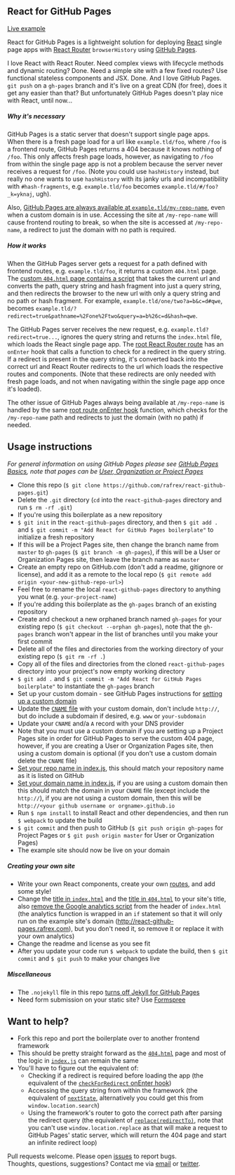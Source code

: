 ## React for GitHub Pages
[Live example](http://react-github-pages.rafrex.com)  

React for GitHub Pages is a lightweight solution for deploying [React][react] single page apps with [React Router][reactRouter] `browserHistory` using [GitHub Pages][ghPagesOverview].

I love React with React Router. Need complex views with lifecycle methods and dynamic routing? Done. Need a simple site with a few fixed routes? Use functional stateless components and JSX. Done. And I love GitHub Pages. `git push` on a `gh-pages` branch and it's live on a great CDN (for free), does it get any easier than that? But unfortunately GitHub Pages doesn't play nice with React, until now...

##### Why it's necessary
GitHub Pages is a static server that doesn't support single page apps. When there is a fresh page load for a url like `example.tld/foo`, where `/foo` is a frontend route, GitHub Pages returns a 404 because it knows nothing of `/foo`. This only affects fresh page loads, however, as navigating to `/foo` from within the single page app is not a problem because the server never receives a request for `/foo`. (Note you could use `hashHistory` instead, but really no one wants to use `hashHistory` with its janky urls and incompatibility with `#hash-fragments`, e.g. `example.tld/foo` becomes `example.tld/#/foo?_k=yknaj`, ugh).

Also, [GitHub Pages are always available at `example.tld/my-repo-name`][ghPagesMyRepoName], even when a custom domain is in use. Accessing the site at `/my-repo-name` will cause frontend routing to break, so when the site is accessed at `/my-repo-name`, a redirect to just the domain with no path is required.

##### How it works
When the GitHub Pages server gets a request for a path defined with frontend routes, e.g. `example.tld/foo`, it returns a custom `404.html` page. The [custom `404.html` page contains a script][404html] that takes the current url and converts the path, query string and hash fragment into just a query string, and then redirects the browser to the new url with only a query string and no path or hash fragment. For example, `example.tld/one/two?a=b&c=d#qwe`, becomes `example.tld/?redirect=true&pathname=%2Fone%2Ftwo&query=a=b%26c=d&hash=qwe`.

The GitHub Pages server receives the new request, e.g. `example.tld?redirect=true...`, ignores the query string and returns the `index.html` file, which loads the React single page app. The [root React Router route][onEnterRedirect] has an `onEnter` hook that calls a function to check for a redirect in the query string. If a redirect is present in the query string, it's converted back into the correct url and React Router redirects to the url which loads the respective routes and components. (Note that these redirects are only needed with fresh page loads, and not when navigating within the single page app once it's loaded).

The other issue of GitHub Pages always being available at `/my-repo-name` is handled by the same [root route onEnter hook][onEnterRedirect] function, which checks for the `/my-repo-name` path and redirects to just the domain (with no path) if needed.


## Usage instructions
*For general information on using GitHub Pages please see [GitHub Pages Basics][ghPagesBasics], note that pages can be [User, Organization or Project Pages][ghPagesTypes]*
- Clone this repo (`$ git clone https://github.com/rafrex/react-github-pages.git`)
- Delete the `.git` directory (`cd` into the `react-github-pages` directory and run `$ rm -rf .git`)
- If you're using this boilerplate as a new repository
 - `$ git init` in the `react-github-pages` directory, and then `$ git add .` and `$ git commit -m "Add React for GitHub Pages boilerplate"` to initialize a fresh repository
 - If this will be a Project Pages site, then change the branch name from `master` to `gh-pages` (`$ git branch -m gh-pages`), if this will be a User or Organization Pages site, then leave the branch name as `master`
 - Create an empty repo on GitHub.com (don't add a readme, gitignore or license), and add it as a remote to the local repo (`$ git remote add origin <your-new-github-repo-url>`)
 - Feel free to rename the local `react-github-pages` directory to anything you wnat (e.g. `your-project-name`)
- If you're adding this boilerplate as the `gh-pages` branch of an existing repository
 - Create and checkout a new orphaned branch named `gh-pages` for your existing repo (`$ git checkout --orphan gh-pages`), note that the `gh-pages` branch won't appear in the list of branches until you make your first commit
 - Delete all of the files and directories from the working directory of your existing repo (`$ git rm -rf .`)
 - Copy all of the files and directories from the cloned `react-github-pages` directory into your project's now empty working directory
 - `$ git add .` and `$ git commit -m "Add React for GitHub Pages boilerplate"` to instantiate the `gh-pages` branch
- Set up your custom domain - see GitHub Pages instructions for [setting up a custom domain][customDomain]
 - Update the [`CNAME` file][cnameFile] with your custom domain, don't include `http://`, but do include a subdomain if desired, e.g. `www` or `your-subdomain`
 - Update your `CNAME` and/a `A` record with your DNS provider
 - Note that you must use a custom domain if you are setting up a Project Pages site in order for GitHub Pages to serve the custom 404 page, however, if you are creating a User or Organization Pages site, then using a custom domain is optional (if you don't use a custom domain delete the `CNAME` file)
- [Set your repo name in index.js][setRepoName], this should match your repository name as it is listed on GitHub
- [Set your domain name in index.js][setDomain], if you are using a custom domain then this should match the domain in your `CNAME` file (except include the `http://`), if you are not using a custom domain, then this will be `http://<your github username or orgname>.github.io`
- Run `$ npm install` to install React and other dependencies, and then run `$ webpack` to update the build
- `$ git commit` and then push to GitHub (`$ git push origin gh-pages` for Project Pages or `$ git push origin master` for User or Organization Pages)
- The example site should now be live on your domain

##### Creating your own site
- Write your own React components, create your own [routes][routes], and add some style!
- Change the [title in `index.html`][indexHtmlTitle] and the [title in `404.html`][404htmlTitle] to your site's title, also [remove the Google analytics script][googleAnalytics] from the header of `index.html` (the analytics function is wrapped in an `if` statement so that it will only run on the example site's domain (http://react-github-pages.rafrex.com), but you don't need it, so remove it or replace it with your own analytics)
- Change the readme and license as you see fit
- After you update your code run `$ webpack` to update the build, then `$ git commit` and `$ git push` to make your changes live

##### Miscellaneous
- The `.nojekyll` file in this repo [turns off Jekyll for GitHub Pages][nojekyll]
- Need form submission on your static site? Use [Formspree][formspree]


## Want to help?
- Fork this repo and port the boilerplate over to another frontend framework
- This should be pretty straight forward as the [`404.html`][404html] page and most of the logic in [`index.js`][indexjs] can remain the same
- You'll have to figure out the equivalent of:
  - Checking if a redirect is required before loading the app (the equivalent of the [`checkForRedirect` onEnter hook][onEnterRedirect])
  - Accessing the query string from within the framework (the equivalent of [`nextState`][nextState], alternatively you could get this from `window.location.search`)
  - Using the framework's router to goto the correct path after parsing the redirect query (the equivalent of [`replace(redirectTo)`][redirectTo], note that you can't use `window.location.replace` as that will make a request to GitHub Pages' static server, which will return the 404 page and start an infinite redirect loop)

Pull requests welcome. Please open [issues][issues] to report bugs.  
Thoughts, questions, suggestions? Contact me via [email][email] or [twitter][twitter].





<!-- links to within repo -->
[indexjs]: https://github.com/rafrex/react-github-pages/blob/gh-pages/index.js
[nextState]: https://github.com/rafrex/react-github-pages/blob/gh-pages/index.js#L20
[redirectTo]: https://github.com/rafrex/react-github-pages/blob/gh-pages/index.js#L60
[setRepoName]: https://github.com/rafrex/react-github-pages/blob/gh-pages/index.js#L74
[setDomain]: https://github.com/rafrex/react-github-pages/blob/gh-pages/index.js#L77
[routes]: https://github.com/rafrex/react-github-pages/blob/gh-pages/index.js#L84
[onEnterRedirect]: https://github.com/rafrex/react-github-pages/blob/gh-pages/index.js#L86
[indexHtmlTitle]: https://github.com/rafrex/react-github-pages/blob/gh-pages/index.html#L6
[googleAnalytics]: https://github.com/rafrex/react-github-pages/blob/gh-pages/index.html#L9
[404html]: https://github.com/rafrex/react-github-pages/blob/gh-pages/404.html
[404htmlTitle]: https://github.com/rafrex/react-github-pages/blob/gh-pages/404.html#L5
[cnameFile]: https://github.com/rafrex/react-github-pages/blob/gh-pages/CNAME
[issues]: https://github.com/rafrex/react-github-pages/issues

<!-- links to github docs -->
[ghPagesOverview]: https://pages.github.com/
[ghPagesBasics]: https://help.github.com/categories/github-pages-basics/
[ghPagesTypes]: https://help.github.com/articles/user-organization-and-project-pages/
[customDomain]: https://help.github.com/articles/quick-start-setting-up-a-custom-domain/
[nojekyll]: https://help.github.com/articles/files-that-start-with-an-underscore-are-missing/
[ghPagesMyRepoName]: https://help.github.com/articles/custom-domain-redirects-for-github-pages-sites/

<!-- other links -->
[react]: https://github.com/facebook/react
[reactRouter]: https://github.com/reactjs/react-router
[formspree]: http://formspree.io/
[email]: mailto:code@rafrex.com
[twitter]: https://twitter.com/rafrrex
